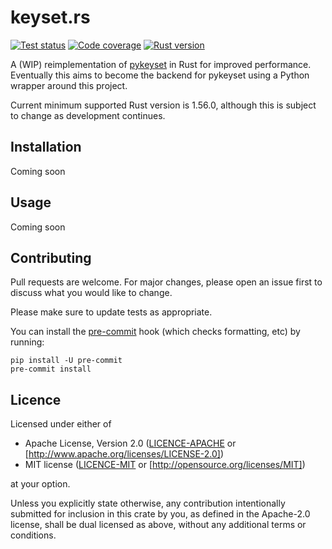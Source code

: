 # keyset.rs

[![Test status](https://img.shields.io/github/workflow/status/staticintlucas/keyset-rs/Test?label=tests&style=flat-square)][tests]
[![Code coverage](https://img.shields.io/codecov/c/gh/staticintlucas/keyset-rs?style=flat-square)][coverage]
[![Rust version](https://img.shields.io/badge/rust-1.42%2B-informational?style=flat-square)][rust version]

A (WIP) reimplementation of [pykeyset] in Rust for improved performance.
Eventually this aims to become the backend for pykeyset using a Python wrapper around this project.

Current minimum supported Rust version is 1.56.0, although this is subject to change as development continues.

[tests]: https://github.com/staticintlucas/keyset-rs/actions
[coverage]: https://codecov.io/gh/staticintlucas/keyset-rs
[rust version]: #readme
[pykeyset]: https://github.com/staticintlucas/pykeyset

## Installation

Coming soon

## Usage

Coming soon

## Contributing

Pull requests are welcome. For major changes, please open an issue first to discuss what you would like to change.

Please make sure to update tests as appropriate.

You can install the [pre-commit] hook (which checks formatting, etc) by running:

    pip install -U pre-commit
    pre-commit install

[pre-commit]: https://pre-commit.com/

## Licence

Licensed under either of

* Apache License, Version 2.0 ([LICENCE-APACHE] or [http://www.apache.org/licenses/LICENSE-2.0])
* MIT license ([LICENCE-MIT] or [http://opensource.org/licenses/MIT])

at your option.

Unless you explicitly state otherwise, any contribution intentionally submitted for inclusion in
this crate by you, as defined in the Apache-2.0 license, shall be dual licensed as above, without
any additional terms or conditions.

[LICENCE-APACHE]: LICENCE-APACHE
[http://www.apache.org/licenses/LICENSE-2.0]: http://www.apache.org/licenses/LICENSE-2.0
[LICENCE-MIT]: LICENCE-MIT
[http://opensource.org/licenses/MIT]: http://opensource.org/licenses/MIT
